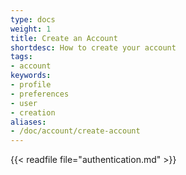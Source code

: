 ```yaml
---
type: docs
weight: 1
title: Create an Account
shortdesc: How to create your account
tags:
- account
keywords:
- profile
- preferences
- user
- creation
aliases:
- /doc/account/create-account
---
```


{{< readfile file="authentication.md" >}}